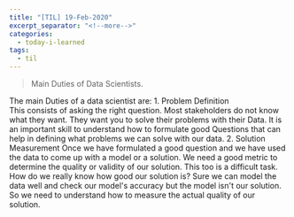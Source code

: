 ```yaml
---
title: "[TIL] 19-Feb-2020"
excerpt_separator: "<!--more-->"
categories:
  - today-i-learned
tags:
  - til 
---
```


> Main Duties of Data Scientists.

<!--more-->

The main Duties of a data scientist are:
    1. Problem Definition  
        This consists of asking the right question. Most stakeholders do not know what they want. They want you to solve their problems with their Data. It is an important skill to understand how to formulate good Questions that can help in defining what problems we can solve with our data.
    2. Solution Measurement
        Once we have formulated a good question and we have used the data to come up with a model or a solution. We need a good metric to determine the quality or validity of our solution. This too is a difficult task. How do we really know how good our solution is? Sure we can model the data well and check our model's accuracy but the model isn't our solution. So we need to understand how to measure the actual quality of our solution.
